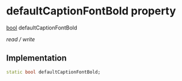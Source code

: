 


# defaultCaptionFontBold property






[bool](https://api.flutter.dev/flutter/dart-core/bool-class.html) defaultCaptionFontBold
  
_read / write_






## Implementation

```dart
static bool defaultCaptionFontBold;


```








